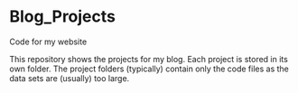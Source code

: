 # Blog_Projects
Code for my website

This repository shows the projects for my blog. Each project is stored in its own folder. The project folders (typically) contain only the code files as the data sets 
are (usually) too large.
